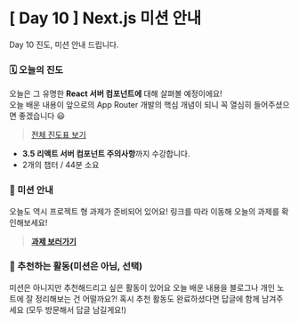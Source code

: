 # [ Day 10 ] Next.js 미션 안내

Day 10 진도, 미션 안내 드립니다.

### 🗓️ 오늘의 진도

오늘은 그 유명한 **React 서버 컴포넌트에** 대해 살펴볼 예정이에요!  
오늘 배운 내용이 앞으로의 App Router 개발의 핵심 개념이 되니 꼭 열심히 들어주셨으면 좋겠습니다 😃

> [전체 진도표 보기](https://winterlood.notion.site/Next-js-2d88c12bf13041dab85068953a5a78a0?pvs=4)

- **3.5 리액트 서버 컴포넌트 주의사항**까지 수강합니다.
- 2개의 챕터 / 44분 소요

### 🎯 미션 안내

오늘도 역시 프로젝트 형 과제가 준비되어 있어요!
링크를 따라 이동해 오늘의 과제를 확인해보세요!

> **[과제 보러가기](https://github.com/winterlood/onebite-next-challenge/blob/main/missions/day10/mission)**

### 🙌 추천하는 활동(미션은 아님, 선택)

미션은 아니지만 추천해드리고 싶은 활동이 있어요
오늘 배운 내용을 블로그나 개인 노트에 잘 정리해보는 건 어떨까요?!
혹시 추천 활동도 완료하셨다면 답글에 함께 남겨주세요
(모두 방문해서 답글 남길게요!)
